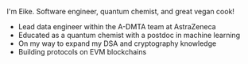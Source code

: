 I'm Eike. Software engineer, quantum chemist, and great vegan cook!

- Lead data engineer within the A-DMTA team at AstraZeneca
- Educated as a quantum chemist with a postdoc in machine learning
- On my way to expand my DSA and cryptography knowledge
- Building protocols on EVM blockchains
